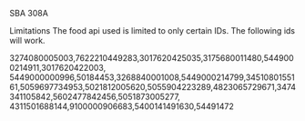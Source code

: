 SBA 308A

Limitations
The food api used is limited to only certain IDs. The following ids will work.

3274080005003,7622210449283,3017620425035,3175680011480,5449000214911,3017620422003, 5449000000996,50184453,3268840001008,5449000214799,3451080155161,5059697734953,5021812005620,5055904223289,4823065729671,3474341105842,5602477842456,5051873005277, 4311501688144,9100000906683,5400141491630,54491472

